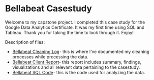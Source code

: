 # Bellabeat Casestudy

Welcome to my capstone project. I completed this case study for the Google Data Analytics Certificate. It was my first time using SQL and Tableau. Thank you for taking the time to look through it. Enjoy!

Description of files:

- [Bellabeat Cleaning Log](https://github.com/nshingleton/Bellabeat_Casestudy/blob/main/Bellabeat%20Cleaning%20Log.pdf)- this is where I've documented my cleaning processes while processing the data.
- [Bellabeat Client Report](https://github.com/nshingleton/Bellabeat_Casestudy/blob/main/Bellabeat%20Client%20Report.pdf)- this report includes summary, findings, visualizations and all relevant data pertaining to the casestudy.
- [Bellabeat SQL Code](https://github.com/nshingleton/Bellabeat_Casestudy/blob/main/Bellabeat%20SQL%20Code.pdf)- this is the code used for analyzing the data.
